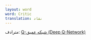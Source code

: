 ```yaml
---
layout: word
word: Critic
translation: نقاد
---
```


مترادف: [Q-شبکه عمیق (Deep Q-Network)](</D/deep_q-network_(dqn)>)
